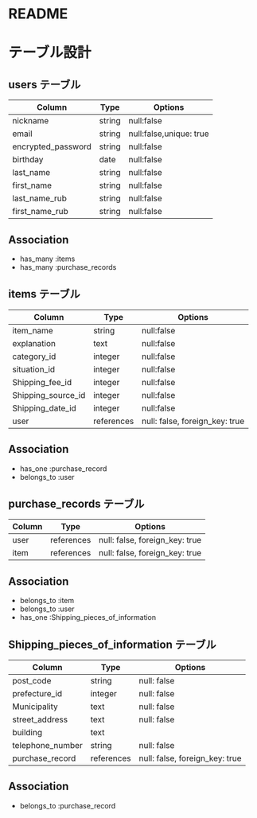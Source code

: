 # README
# テーブル設計


## users テーブル

| Column             | Type   | Options     |
| ------------------ | -------| ----------- |
| nickname           | string | null:false  |
| email              | string | null:false,unique: true |
| encrypted_password | string | null:false  |
| birthday           | date   | null:false  |
| last_name          | string | null:false  |
| first_name         | string | null:false  |
| last_name_rub      | string | null:false  |
| first_name_rub     | string | null:false  |

## Association

- has_many :items
- has_many :purchase_records

## items テーブル


| Column             | Type        | Options     |
| -------------------| ------------| ----------- |
| item_name          | string      | null:false  |
| explanation        | text        | null:false  |
| category_id        | integer     | null:false  |
| situation_id       | integer     | null:false  |
| Shipping_fee_id    | integer     | null:false  |
| Shipping_source_id | integer     | null:false  |
| Shipping_date_id   | integer     | null:false  |
| user         | references  | null: false, foreign_key: true |

## Association

- has_one :purchase_record
- belongs_to :user


## purchase_records テーブル

| Column       | Type        | Options     |
| -------------| ------------| ----------- |
| user         | references  | null: false, foreign_key: true |
| item         |references  | null: false, foreign_key: true |

## Association

- belongs_to :item
- belongs_to :user
- has_one :Shipping_pieces_of_information

## Shipping_pieces_of_information テーブル

| Column           | Type     | Options     |
| -----------------| ---------| ----------- |
| post_code        | string   | null: false |
| prefecture_id    | integer  | null: false |
| Municipality     | text     | null: false |
| street_address   | text     | null: false |
| building         | text     |
| telephone_number | string   | null: false |
| purchase_record  | references  | null: false, foreign_key: true |
## Association

- belongs_to :purchase_record


